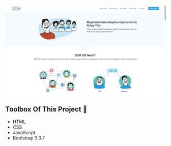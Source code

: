![alt-image](https://github.com/SafaElmali/Sorun-Web/blob/edff4a139e15b53409bd230521f0239817f475e1/images/index/SorunDemo2.png)

## Toolbox Of This Project 🧰 

- HTML 
- CSS
- JavaScript
- Bootstrap 3.3.7

